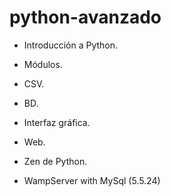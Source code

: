 # python-avanzado

* Introducción a Python.
* Módulos.
* CSV.
* BD.
* Interfaz gráfica.
* Web.
* Zen de Python.

* WampServer with MySql (5.5.24)